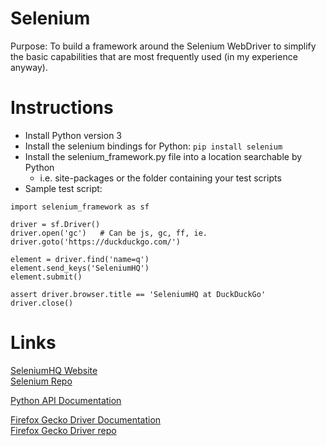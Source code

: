 # Selenium

Purpose: To build a framework around the Selenium WebDriver to simplify the
basic capabilities that are most frequently used (in my experience anyway).

# Instructions
- Install Python version 3
- Install the selenium bindings for Python: `pip install selenium`
- Install the selenium_framework.py file into a location searchable by Python
    - i.e. site-packages or the folder containing your test scripts
- Sample test script:
```
import selenium_framework as sf

driver = sf.Driver()
driver.open('gc')   # Can be js, gc, ff, ie.
driver.goto('https://duckduckgo.com/')

element = driver.find('name=q') 
element.send_keys('SeleniumHQ')
element.submit()

assert driver.browser.title == 'SeleniumHQ at DuckDuckGo'
driver.close()
```

# Links
[SeleniumHQ Website](https://seleniumhq.dev/)  
[Selenium Repo](https://github.com/seleniumhq/selenium)  

[Python API Documentation](https://selenium.dev/selenium/docs/api/py/index.html) 
 
[Firefox Gecko Driver Documentation](https://firefox-source-docs.mozilla.org/testing/geckodriver/Support.html)  
[Firefox Gecko Driver repo](https://github.com/mozilla/geckodriver/releases)  

